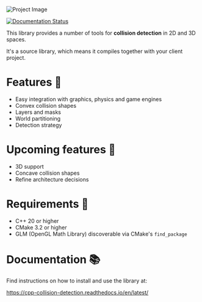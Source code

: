 ![Project Image](https://res.cloudinary.com/drfztvfdh/image/upload/v1706348147/Github/Collision_detection_hmgqnl.jpg)

[![Documentation Status](https://readthedocs.org/projects/cpp-collision-detection/badge/?version=latest)](https://cpp-collision-detection.readthedocs.io/en/latest/?badge=latest)

This library provides a number of tools for **collision detection** in 2D and 3D spaces.

It's a source library, which means it compiles together with your client project.

# Features 🌿
- Easy integration with graphics, physics and game engines
- Convex collision shapes
- Layers and masks
- World partitioning
- Detection strategy

# Upcoming features 📆
- 3D support
- Concave collision shapes
- Refine architecture decisions

# Requirements 🚦
- C++ 20 or higher
- CMake 3.2 or higher
- GLM (OpenGL Math Library) discoverable via CMake's ``find_package``

# Documentation 📚
Find instructions on how to install and use the library at:

https://cpp-collision-detection.readthedocs.io/en/latest/
